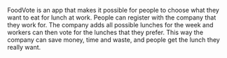 FoodVote is an app that makes it possible for people to choose what they want to
eat for lunch at work. People can register with the company that they work for.
The company adds all possible lunches for the week and workers can then vote for
the lunches that they prefer. This way the company can save money, time
and waste, and people get the lunch they really want.
